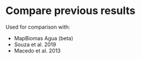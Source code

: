 # Compare previous results

Used for comparison with:
- MapBiomas Agua (beta)
- Souza et al. 2019
- Macedo et al. 2013
